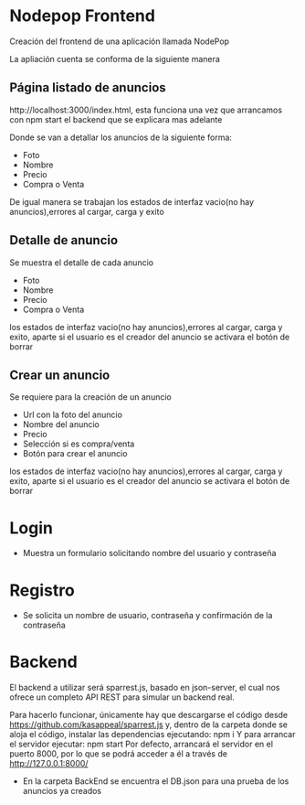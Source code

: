 # Nodepop Frontend

Creación del frontend de una aplicación llamada NodePop

La apliación cuenta se conforma de la siguiente manera

## Página listado de anuncios

http://localhost:3000/index.html, esta funciona una vez que arrancamos con npm start el backend que se explicara mas adelante

Donde se van a detallar los anuncios de la siguiente forma:

- Foto
- Nombre
- Precio
- Compra o Venta

De igual manera se trabajan los estados de interfaz vacio(no hay anuncios),errores al cargar, carga y exito

## Detalle de anuncio

Se muestra el detalle de cada anuncio

- Foto
- Nombre
- Precio
- Compra o Venta

los estados de interfaz vacio(no hay anuncios),errores al cargar, carga y exito, aparte si el usuario es el creador del anuncio se activara el botón de borrar

## Crear un anuncio

Se requiere para la creación de un anuncio

- Url con la foto del anuncio
- Nombre del anuncio
- Precio
- Selección si es compra/venta
- Botón para crear el anuncio

los estados de interfaz vacio(no hay anuncios),errores al cargar, carga y exito, aparte si el usuario es el creador del anuncio se activara el botón de borrar

# Login

- Muestra un formulario solicitando nombre del usuario y contraseña

# Registro

- Se solicita un nombre de usuario, contraseña y confirmación de la contraseña

# Backend

El backend a utilizar será sparrest.js, basado en json-server, el cual nos ofrece un completo API
REST para simular un backend real.

Para hacerlo funcionar, únicamente hay que descargarse el código desde
https://github.com/kasappeal/sparrest.js y, dentro de la carpeta donde se aloja el código, instalar
las dependencias ejecutando:
npm i
Y para arrancar el servidor ejecutar:
npm start
Por defecto, arrancará el servidor en el puerto 8000, por lo que se podrá acceder a él a través de
http://127.0.0.1:8000/

- En la carpeta BackEnd se encuentra el DB.json para una prueba de los anuncios ya creados
